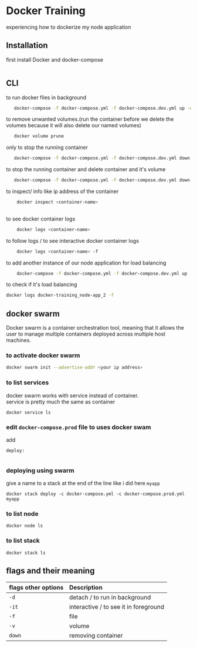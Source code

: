 
# Docker Training

experiencing how to dockerize my node application


## Installation

first install Docker and docker-compose 

```bash

```
    


## CLI

to run docker files in background

```bash
   docker-compose -f docker-compose.yml -f docker-compose.dev.yml up -d
```
to remove unwanted volumes.(run the container before we delete the volumes because it will also delete our named volumes)

```bash
   docker volume prune
```

only to stop the running container

```bash
   docker-compose -f docker-compose.yml -f docker-compose.dev.yml down
```

to stop the running container and delete container and it's volume

```bash
   docker-compose -f docker-compose.yml -f docker-compose.dev.yml down -v
```
to inspect/ info like ip address of the container 

```bash
    docker inspect <container-name>
    
```
to see docker container logs

```bash
    docker logs <container-name>
```

to follow logs / to see interactive docker container logs

```bash
    docker logs <container-name> -f
```

to add another instance of our node application for load balancing

```bash
    docker-compose -f docker-compose.yml -f docker-compose.dev.yml up -d --scale node-app=2

```
to check if it's load balancing 

```bash
docker logs docker-training_node-app_2 -f 

```

## docker swarm
 Docker swarm is a container orchestration tool, meaning that it allows the user to manage multiple containers deployed across multiple host machines.  

 ### to activate docker swarm

```bash
docker swarm init --advertise-addr <your ip address>

```
### to list services
docker swarm works with service instead of container.  
service is pretty much the same as container 

```
docker service ls
```

### edit `docker-compose.prod` file to uses  **docker swam**
add 
~~~
deploy:
    
~~~
### deploying using swarm

give a name to a stack at the end of the line like i did here `myapp`
```
docker stack deploy -c docker-compose.yml -c docker-compose.prod.yml myapp
```

### to list node
```
docker node ls

```
### to list stack
```
docker stack ls

```
  
## flags and their meaning



| flags other options | Description                           |
| :------------------ | :------------------------------------ |
| `-d`                | detach / to run in background         |
| `-it`               | interactive / to see it in foreground |
| `-f`                | file                                  |
| `-v`                | volume                                |
| `down`              | removing container                    |




